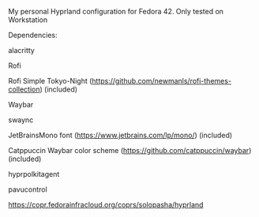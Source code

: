 My personal Hyprland configuration for Fedora 42. Only tested on Workstation

Dependencies:

alacritty

Rofi

Rofi Simple Tokyo-Night (https://github.com/newmanls/rofi-themes-collection) (included) 

Waybar

swaync

JetBrainsMono font (https://www.jetbrains.com/lp/mono/) (included)

Catppuccin Waybar color scheme (https://github.com/catppuccin/waybar) (included)

hyprpolkitagent

pavucontrol

https://copr.fedorainfracloud.org/coprs/solopasha/hyprland
